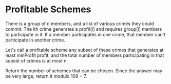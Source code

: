 ﻿# Profitable Schemes
There is a group of _n_ members, and a list of various crimes they could commit.
The ith crime generates a profit[i] and requires group[i] members to participate in it. 
If a member participates in one crime, that member can't participate in another crime.

Let's call a profitable scheme any subset of these crimes that generates at least minProfit profit, 
and the total number of members participating in that subset of crimes is at most n.

Return the number of schemes that can be chosen. Since the answer may be very large, return it modulo 109 + 7.

 
